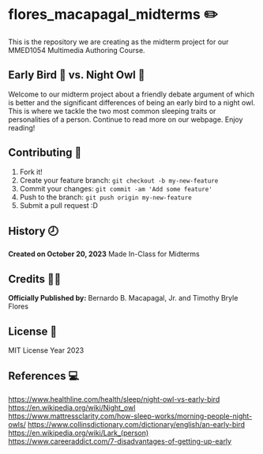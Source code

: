 # flores_macapagal_midterms :pencil2:

This is the repository we are creating as the midterm project for our MMED1054 Multimedia Authoring Course.

## Early Bird :eagle: vs. Night Owl :owl:

Welcome to our midterm project about a friendly debate argument of which is better and the significant differences of being an early bird to a night owl.
This is where we tackle the two most common sleeping traits or personalities of a person. Continue to read more on our webpage. Enjoy reading!

## Contributing :bookmark:

1. Fork it!
2. Create your feature branch: `git checkout -b my-new-feature`
3. Commit your changes: `git commit -am 'Add some feature'`
4. Push to the branch: `git push origin my-new-feature`
5. Submit a pull request :D

## History :clock8:

**Created on October 20, 2023**
Made In-Class for Midterms

## Credits :office_worker:

**Officially Published by:**
Bernardo B. Macapagal, Jr. and Timothy Bryle Flores

## License :page_facing_up:

MIT License Year 2023

## References :computer:

https://www.healthline.com/health/sleep/night-owl-vs-early-bird
https://en.wikipedia.org/wiki/Night_owl
https://www.mattressclarity.com/how-sleep-works/morning-people-night-owls/
https://www.collinsdictionary.com/dictionary/english/an-early-bird
https://en.wikipedia.org/wiki/Lark_(person)
https://www.careeraddict.com/7-disadvantages-of-getting-up-early
